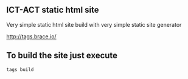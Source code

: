 
## ICT-ACT static html site

Very simple static html site build with very simple static site generator

http://tags.brace.io/

## To build the site just execute

```
tags build
```
